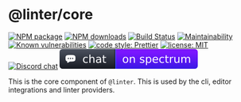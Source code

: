 # @linter/core

[![NPM package](https://img.shields.io/npm/v/@linter/core.svg?style=flat-square)](https://www.npmjs.com/package/@linter/core)
[![NPM downloads](https://img.shields.io/npm/dt/@linter/core.svg?style=flat-square)](https://www.npmjs.com/package/@linter/core)
[![Build Status](https://github.com/linterjs/core/workflows/CI/badge.svg?branch=master)](https://github.com/linterjs/core/actions?query=branch%3Amaster+workflow%3ACI)
[![Maintainability](https://api.codeclimate.com/v1/badges/747c6f23ee4dfa61f522/maintainability)](https://codeclimate.com/github/linterjs/core/maintainability)
[![Known vulnerabilities](https://snyk.io/test/github/linterjs/core/badge.svg)](https://snyk.io/test/github/linterjs/core)
[![code style: Prettier](https://img.shields.io/badge/code_style-prettier-ff69b4.svg?style=flat-square)](https://prettier.io)
[![license: MIT](https://img.shields.io/github/license/linterjs/core.svg?style=flat-square)](https://github.com/linterjs/core/blob/master/LICENSE.md)
[![Discord chat](https://img.shields.io/badge/chat-on%20discord-7289da.svg)](https://discord.gg/cNUqYNq)
[![Spectrum chat](https://raw.githubusercontent.com/withspectrum/badge/5da682a8369e3b03b50acea6dee23d18ee29a12f/badge_small.svg)](https://spectrum.chat/linterjs?tab=posts)

This is the core component of `@linter`. This is used by the cli, editor integrations and linter providers.
